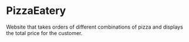 # PizzaEatery
Website that takes orders of different combinations of pizza and displays the total price for the customer.
